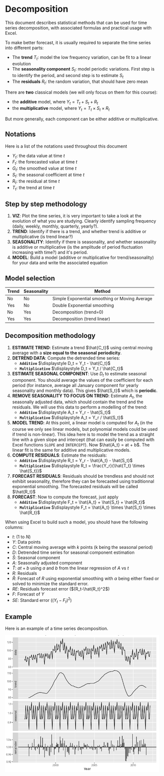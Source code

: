 # Decomposition

This document describes statistical methods that can be used for time series decomposition, with associated formulas and practical usage with Excel.

To make better forecast, it is usually required to separate the time series into different parts:

  - The **trend** $T_t$: model the low frequency variation, can be fit to a linear evolution
  - The **seasonality component** $S_t$: model periodic variations. First step is to identify the period, and second step is to estimate $S_t$
  - The **residuals** $R_t$: the random variation, that should have zero mean

There are **two** classical models (we will only focus on them for this course):

 - the **additive** model, where $Y_t = T_t + S_t + R_t$
 - the **multiplicative** model, where $Y_t = T_t \times S_t \times R_t$
 
 But more generally, each component can be either additive or multiplicative.

## Notations

Here is a list of the notations used throughout this document

 - $Y_t$: the data value at time $t$ 
 - $F_t$: the forecasted value at time $t$ 
 - $G_t$: the smoothed value at time $t$ 
 - $S_t$: the seasonal coefficient at time $t$
 - $R_t$: the residual at time $t$
 - $T_t$: the trend at time $t$

## Step by step methodology

 1. **VIZ**: Plot the time series, it is very important to take a look at the evolution of what you are studying. Clearly identify sampling frequency (daily, weekly, monthly, quarterly, yearly?).
 1. **TREND**: Identify if there is a trend, and whether trend is additive or multiplicative (is trend linear?)
 1. **SEASONALITY**: Identify if there is seasonality, and whether seasonality is additive or multiplicative (is the amplitude of period fluctuation increasing with time?) and it's period.
 1. **MODEL**: Build a model (additive or multiplicative for trend/seasonality) for your data and write the associated equation

## Model selection

|  Trend  |  Seasonality | Method  |
| -----   | ---- | ---- |
| No      | No   | Simple Exponential smoothing or Moving Average |
| Yes     | No   | Double Exponential smoothing |
| No      | Yes  | Decomposition (trend=0) |
| Yes     | Yes  | Decomposition (trend linear) |

## Decomposition methodology

 1. **ESTIMATE TREND**: Estimate a trend $\hat{C_t}$ using central moving average with a **size equal to the seasonal periodicity**. 
 1. **DETREND DATA**: Compute the detrended time series:
    - **`Additive`** $\displaystyle D_t = Y_t - \hat{C_t}$ 
    - **`Multiplicative`** $\displaystyle D_t = Y_t / \hat{C_t}$ 
 1. **ESTIMATE SEASONAL COMPONENT**: Use $D_t$ to estimate seasonal component. You should average the values of the coefficient for each period (for instance, average all January component for yearly seasonality and monthly data). This gives $\hat{S_t}$ which is **periodic**.
 1. **REMOVE SEASONALITY TO FOCUS ON TREND**: Estimate $A_t$, the seasonally adjusted data, which should contain the trend and the residuals. We will use this data to perform a modelling of the trend:
     - **`Additive`**  $\displaystyle A_t = Y_r - \hat{S_t}$
     - **`Multiplicative`**  $\displaystyle A_t = Y_r / \hat{S_t}$
 1. **MODEL TREND**: At this point, a linear model is computed for $A_t$ (in the course we only see linear models, but polynomial models could be used if trend is non-linear). This idea here is to model the trend as a straight line with a given slope and intercept (that can easily be computed with Excel functions `SLOPE` and `INTERCEPT`). Now $\hat{A_t} = at + b$. The linear fit is the same for additive and multiplicative models.
 1. **COMPUTE RESIDUALS**: Estimate the residuals:
     - **`Additive`** $\displaystyle R_t = Y_r - \hat{A_t} - \hat{S_t}$
     - **`Multiplicative`** $\displaystyle R_t = \frac{Y_r}{\hat{T_t} \times \hat{S_t}}$
 1. **FORECAST RESIDUALS**: Residuals should be trendless and should not exhibit seasonality, therefore they can be forecasted using traditionnal exponential smoothing. The forecasted residuals will be called $\hat{R_t}$
 1. **FORECAST**: Now to compute the forecast, just apply 
     - **`Additive`** $\displaystyle F_t = \hat{A_t} + \hat{S_t} + \hat{R_t}$
     - **`Multiplicative`** $\displaystyle F_t = \hat{A_t} \times \hat{S_t} \times \hat{R_t}$

When using Excel to build such a model, you should have the following columns:

  - $t$: (1 to $N$)
  - $Y$: Data points
  - $C$: Central moving average with $k$ points (k being the seasonal period)
  - $D$: Detrended time series for seasonal component estimation
  - $\hat{S}$: Seasonal component
  - $A$: Seasonally adjusted component 
  - $\hat{T}$: $at + b$ using $a$ and $b$ from the linear regression of $A$ vs $t$
  - $R$: Residuals 
  - $\hat{R}$: Forecast of $R$ using exponential smoothing with $\alpha$ being either fixed or solved to minimize the standard error.
  - $RE$: Residuals forecast error ($(R_t-\hat{R_t}^2$)
  - $F$: Forecast of $Y$
  - $SE$: Standard error ($(Y_t-F_t)^2$)

## Example

 Here is an example of a time series decomposition.
 
 ![decomposition](decomposition.png)
